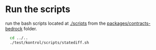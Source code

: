 # Run the scripts
 run the bash scripts located at [./scripts](./scripts) from the [packages/contracts-bedrock](../..) folder.
```sh
  cd ../..
  ./test/kontrol/scripts/statediff.sh
```
